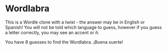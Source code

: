 # Wordlabra

This is a Wordle clone with a twist - the answer may be in English or Spanish! You will not be told which language to guess, however if you guess a letter correctly, you may see an accent or ñ.

You have 8 guesses to find the Wordlabra. ¡Buena suerte!
